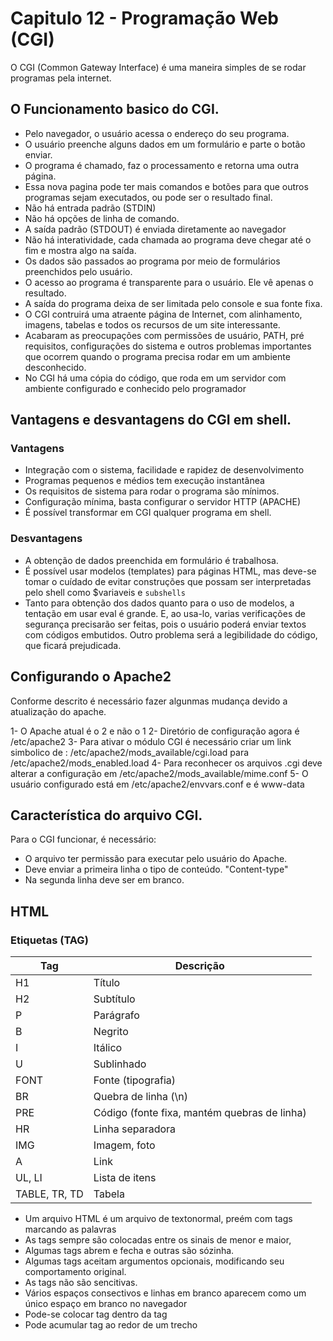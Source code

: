 #  Capitulo 12 - Programação Web (CGI)

O CGI (Common Gateway Interface) é uma maneira simples de se rodar programas
pela internet.

## O Funcionamento basico do CGI.

*  Pelo navegador, o usuário acessa o endereço do seu programa.
*  O usuário preenche alguns dados em um formulário e parte o botão enviar.
*  O programa é chamado, faz o processamento e retorna uma outra página.
*  Essa nova pagina pode ter mais comandos e botões para que outros programas
   sejam executados, ou pode ser o resultado final.
*  Não há entrada padrão (STDIN)
*  Não há opções de linha de comando.
*  A saída padrão (STDOUT) é enviada diretamente ao navegador
*  Não há interatividade, cada chamada ao programa deve chegar até o fim e
   mostra algo na saída.
*  Os dados são passados ao programa por meio de formulários preenchidos pelo
   usuário.
*  O acesso ao programa é transparente para o usuário. Ele vê apenas o
   resultado.
*  A saída do programa deixa de ser limitada pelo console e sua fonte fixa.
*  O CGI contruirá uma atraente página de Internet, com alinhamento, imagens,
   tabelas e todos os recursos de um site interessante.
*  Acabaram as preocupações com permissões de usuário, PATH, pré requisitos,
   configurações do sistema e outros problemas importantes que ocorrem quando o
   programa precisa rodar em um ambiente desconhecido.
*  No CGI há uma cópia do código, que roda em um servidor com ambiente
   configurado e conhecido pelo programador

## Vantagens e desvantagens do CGI em shell.

###  Vantagens   

*  Integração com o sistema, facilidade e rapidez de desenvolvimento
*  Programas pequenos e médios tem execução instantânea 
*  Os requisitos de sistema para rodar o programa são mínimos.
*  Configuração mínima, basta configurar o servidor HTTP (APACHE)
*  É possível transformar em CGI qualquer programa em shell.

###  Desvantagens

*  A obtenção de dados preenchida em formulário é trabalhosa.
*  É possível usar modelos (templates) para páginas HTML, mas deve-se tomar o
   cuídado de evitar construções que possam ser interpretadas pelo shell como
   $variaveis e `subshells`
*  Tanto para obtenção dos dados quanto para o uso de modelos, a tentação em
   usar eval é grande. E, ao usa-lo, varias verificações de segurança
   precisarão ser feitas, pois o usuário poderá enviar textos com códigos
   embutidos. Outro problema será a legibilidade do código, que ficará
   prejudicada.

##  Configurando o Apache2

Conforme descrito é necessário fazer algunmas mudança devido a atualização do
apache.

1- O Apache atual é o 2 e não o 1
2- Diretório de configuração agora é /etc/apache2
3- Para ativar o módulo CGI é necessário criar um link simbolico de :
	/etc/apache2/mods_available/cgi.load para /etc/apache2/mods_enabled.load
4- Para reconhecer os arquivos .cgi deve alterar a configuração em
 	/etc/apache2/mods_available/mime.conf
5- O usuário configurado está em /etc/apache2/envvars.conf e é www-data

##  Característica do arquivo CGI.

Para o CGI funcionar, é necessário:
*  O arquivo ter permissão para executar pelo usuário do Apache.
*  Deve enviar a primeira linha o tipo de conteúdo. "Content-type"
*  Na segunda linha deve ser em branco.

##  HTML

###  Etiquetas (TAG)

Tag           | Descrição 
------------- | ---------------------------------
H1            |  Título                                                       
H2            |  Subtítulo                                                    
P             |  Parágrafo                                                    
B             |  Negrito                                                      
I             |  Itálico                                                      
U             |  Sublinhado                                                   
FONT          |  Fonte (tipografia)                                           
BR            |  Quebra de linha (\n)                                         
PRE           |  Código (fonte fixa, mantém quebras de linha)                 
HR            |  Linha separadora                                             
IMG           |  Imagem, foto                                                 
A             |  Link                                                         
UL, LI        |  Lista de itens                                               
TABLE, TR, TD |  Tabela                                                       
                                                                              

*  Um arquivo HTML é um arquivo de textonormal, preém com tags marcando as
   palavras
*  As tags sempre são colocadas entre os sinais de menor e maior, <assim>
*  Algumas tags abrem e fecha e outras são sózinha. 
*  Algumas tags aceitam argumentos opcionais, modificando seu comportamento
   original.
*  As tags não são sencitivas.
*  Vários espaços consectivos e linhas em branco aparecem como um único espaço
   em branco no navegador
*  Pode-se colocar tag dentro da tag
*  Pode acumular tag ao redor de um trecho 

